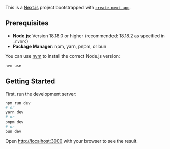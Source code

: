 This is a [Next.js](https://nextjs.org) project bootstrapped with [`create-next-app`](https://nextjs.org/docs/app/api-reference/cli/create-next-app).

## Prerequisites

- **Node.js**: Version 18.18.0 or higher (recommended: 18.18.2 as specified in `.nvmrc`)
- **Package Manager**: npm, yarn, pnpm, or bun

You can use [nvm](https://github.com/nvm-sh/nvm) to install the correct Node.js version:

```bash
nvm use
```

## Getting Started

First, run the development server:

```bash
npm run dev
# or
yarn dev
# or
pnpm dev
# or
bun dev
```

Open [http://localhost:3000](http://localhost:3000) with your browser to see the result.